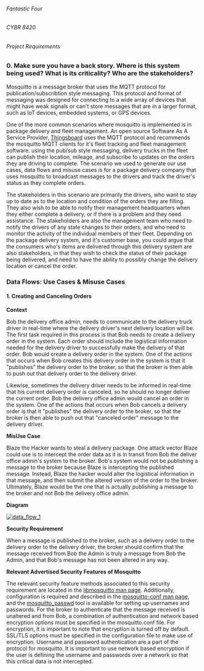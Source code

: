 ###### Fantastic Four
###### CYBR 8420
###### Project Requirements

### 0. Make sure you have a back story. Where is this system being used? What is its criticality? Who are the stakeholders?
Mosquitto is a message broker that uses the MQTT protocol for publication/subscribtion style messaging. This protocol and format of messaging was designed for connecting to a wide array of devices that might have weak signals or can't store messages that are in a larger format, such as IoT devices, embedded systems, or GPS devices.

One of the more common scenarios where mosquitto is implemented is in package delivery and fleet management. An open source Software As A Service Provider, [Thingsboard](https://thingsboard.io/fleet-tracking/) uses the MQTT protocol and recommends the mosquitto MQTT clients for it's fleet tracking and fleet management software. using the pub/sub style messaging, delivery trucks in the fleet can publish their location, mileage, and subscribe to updates on the orders they are driving to complete. The scenario we used to generate our use cases, data flows and misuse cases is for a package delivery company that uses mosquitto to broadcast messages to the drivers and track the driver's status as they complete orders.

The stakeholders in this scenario are primarily the drivers, who want to stay up to date as to the location and condition of the orders they are filling. They also wish to be able to notify their management headquarters when they either complete a delivery, or if there is a problem and they need assistance. The stakeholders are also the management team who need to notify the drivers of any state changes to their orders, and who need to monitor the activity of the individual members of their fleet. Depending on the package delivery system, and it's customer base, you could argue that the consumers who's items are delivered through this delivery system are also stakeholders, in that they wish to check the status of their package being delivered, and need to have the ability to possibly change the delivery location or cancel the order.

### Data Flows: Use Cases & Misuse Cases

#### 1. Creating and Canceling Orders

**Context** 

Bob the delivery office admin, needs to communicate to the delivery truck driver in real-time where the delivery driver's next delivery location will be.  The first task required in this process is that Bob needs to create a delivery order in the system.  Each order should include the logistical information needed for the delivery driver to successfully make the delivery of that order.  Bob would create a delivery order in the system.  One of the actions that occurs when Bob creates this delivery order in the system is that it "publishes" the delivery order to the broker, so that the broker is then able to push out that delivery order to the delivery driver.

Likewise, sometimes the delivery driver needs to be informed in real-time that his current delivery order is canceled, so he should no longer deliver the current order.  Bob the delivery office admin would cancel an order in the system.  One of the actions that occurs when Bob cancels a delivery order is that it "publishes" the delivery order to the broker, so that the broker is then able to push out that "canceled order" message to the delivery driver.

**MisUse Case**

Blaze the Hacker wants to steal a delivery package.  One attack vector Blaze could use is to intercept the order data as it is in transit from Bob the deliver office admin's system to the broker.  Bob's system would not be publishing a message to the broker because Blaze is intercepting the published message.  Instead, Blaze the hacker would alter the logistical information in that message, and then submit the altered version of the order to the broker.  Ultimately, Blaze would be the one that is actually publishing a message to the broker and not Bob the delivery office admin.

**Diagram**

[![data_flow_1](https://github.com/sanjar91/Fantastic-Four/blob/master/images/use_case_1_Dataflow_small.png)](https://github.com/sanjar91/Fantastic-Four/blob/master/images/use_case_1_Dataflow_small.png)

**Security Requirement**

When a message is published to the broker, such as a delivery order to the delivery order to the delivery driver, the broker should confirm that the message received from Bob the Admin is truly a message from Bob the Admin, and that Bob's message has not been altered in any way.

**Relevant Advertised Security Features of Mosquitto**

The relevant security feature methods associated to this security requirement are located in the [libmosquitto man page](https://mosquitto.org/man/libmosquitto-3.html). Additionally, configuration is required and described in the [mosquitto-conf man page](https://mosquitto.org/man/mosquitto-conf-5.html), and the [mosquitto_passwd](https://mosquitto.org/man/mosquitto_passwd-1.html) tool is available for setting up usernames and passwords. For the broker to authenticate that the message received is unaltered and from Bob, a combination of authentication and network based encryption options must be specified in the mosquitto.conf file. For encryption, it is important to note that encryption is turned off by default. SSL/TLS options must be specified in the configuration file to make use of encryption.  Username and password authentication are a part of the protocol for mosquitto.  It is important to use network based encryption if the user is defining the username and passwords over a network so that this critical data is not intercepted.

